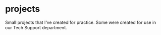 # projects
Small projects that I've created for practice. Some were created for use in our Tech Support department.
